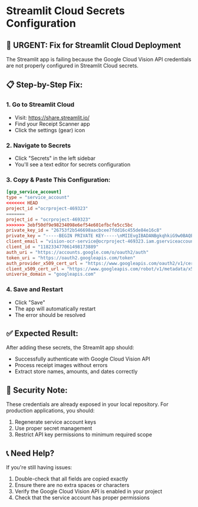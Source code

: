# Streamlit Cloud Secrets Configuration

## 🚨 **URGENT: Fix for Streamlit Cloud Deployment**

The Streamlit app is failing because the Google Cloud Vision API credentials are not properly configured in Streamlit Cloud secrets.

## 📋 **Step-by-Step Fix:**

### 1. Go to Streamlit Cloud
- Visit: https://share.streamlit.io/
- Find your Receipt Scanner app
- Click the settings (gear) icon

### 2. Navigate to Secrets
- Click "Secrets" in the left sidebar
- You'll see a text editor for secrets configuration

### 3. Copy & Paste This Configuration:

```toml
[gcp_service_account]
type = "service_account"
<<<<<<< HEAD
project_id ="ocrproject-469323"
=======
project_id = "ocrproject-469323"
>>>>>>> 3ebf50df9e98234098e6ef54e601efbcfe5cc5bc
private_key_id = "26753f2b546698aacbcee7fdd16c455de84e16c8"
private_key = "-----BEGIN PRIVATE KEY-----\nMIIEvgIBADANBgkqhkiG9w0BAQEFAASCBKgwggSkAgEAAoIBAQDTWBnXgY9ftH/w\nLBvEvDtOuV+ZRhfpgQdvSJuUoXY7HWTprDktenmxni3tv8g4w9/LgYK2JGE877fZ\ncFrWxD8V5x6WOkmYtnFD/2icbd7SN8dJ45INf0KT9Cja9zQb2VuLk5Wk91N6C4vd\nDCXax2pQgqmMyN6RRP2JtFja6l8tR4iIx1wRGy0x0SfXm98Umtwj/FVXxYqIv9A1\nF/SHgjy7+LMk7ev1KHGLkifb9P+BSC8C9uZ0XP4Bl5k3nojKNADiAWl7jr6QqP6t\ngVX5cUAxt1xUO6SJXGPrzbYNQo2BiaYQZeRrkhxRAGSjsrUfYSR2h7keR0B976oX\nnGVscpJzAgMBAAECggEAANmwlnO/4YbRd4jlhJAy8S0HJbRftXJz6RYSxi5Yar8w\nICk7yJ06R0/8EjqCuDnYlIFZTPrWQTobgIbfp9ZG7INgAHCw+rAC8y41o5Fk77dD\nZ6euD7yOLgvinVcekz7G85bv4YMo9Tquncmqs4P1pwBG0xS8rgpVqlf2KM0L/hWd\ns8PAtb+nT/0MLuF75kYEq+eYTeXVm1QY7IC0lmxu785Hy8zoscxSSObOdI9a7SG2\nA+x+5+1mJmLFWKIcVvKPTAKLJxtYWkhtYjMpofukBTy4TqYF84ovua2e0HueAXwd\nVAO8PQzY+QW2ko/kCKiJTiRyaQQ19nGcRp6UfKsHTQKBgQDpZwAZmSnA18Nbk0i/\n0NOBdo4FGGA07NXSLvlORuuXobgih2vJakIY4kFth3Dfqz6TnnR6zLSv/luLxf5l\nopVXLDb5+A7Sse6zo6C7dNyZYneYwZDAQfNaxQ637SuKCimd8qiz9WbfblmBD3M1\nlotRNQ3WgpAKDWXvlSy4m0g8nwKBgQDnzmBgMXV3hGXihuVUnmaIOEGFgw7PYhcB\nt7QMFn+kbmNwbgnw8cr3he4SnvIkfrbIDxCyk9Q9q8wuYi4jAXwrRacBBB1CVcDJ\n4vPttOFMSzCsQwnp25s3MH0ZQTX/sSN3eZsyDoeVZ2gP/lASMtM5tqIN8D7rMEDR\neIVkdP2FrQKBgQCDxlRnH3NUXjz80d3r9jHD0TSDqex/VQuvnDfDOwU+Wd7FF+IC\nGIzy0aMQ/Lv8fAlbfMXUowiMqLX05zcnGLDqQ5tSa/uqdy0GnSZdT7BQpShSxU49\nTb7gi4swyqWfTPeMJnmbCL0o/ntoA1oPckx779E9P/+kvUXFC1rxazJQjwKBgQDm\nw0KaQGJqOrmayyOeG5qC3U4M9a1WspWothJdPkCPlv0TPdhTrsGZrBCXJPh1cFfR\nzX2X6SaOxmobes3nN2E/SrW4gzoFgYzM7kxbRYhMBUZNFufVkTNxu6mt7IcvJk7i\nb4MaT/CVwT2NPmTD2SkB+VhWe+aHB6BfZ5WTrgt8eQKBgEmVOXYgBJWWD1l3WsMQ\nj0Q0oJZMEBnZuAU/FnqmQhAY8Fk75JXYwof4h2wwtOuaYeCN3GIe/Lp0iZkJp61h\neWAqwYfm86Tczc7jGMg00WSGn9GNafowgt6dvpSR+nTjqlnz1XA+iYFfQ4dye5MT\n+PtTvPfcyYyPJ8nLghIIauYG\n-----END PRIVATE KEY-----\n"
client_email = "vision-ocr-service@ocrproject-469323.iam.gserviceaccount.com"
client_id = "118233477061498173889"
auth_uri = "https://accounts.google.com/o/oauth2/auth"
token_uri = "https://oauth2.googleapis.com/token"
auth_provider_x509_cert_url = "https://www.googleapis.com/oauth2/v1/certs"
client_x509_cert_url = "https://www.googleapis.com/robot/v1/metadata/x509/vision-ocr-service%40ocrproject-469323.iam.gserviceaccount.com"
universe_domain = "googleapis.com"
```

### 4. Save and Restart
- Click "Save" 
- The app will automatically restart
- The error should be resolved

## ✅ **Expected Result:**
After adding these secrets, the Streamlit app should:
- Successfully authenticate with Google Cloud Vision API
- Process receipt images without errors
- Extract store names, amounts, and dates correctly

## 🔐 **Security Note:**
These credentials are already exposed in your local repository. For production applications, you should:
1. Regenerate service account keys
2. Use proper secret management
3. Restrict API key permissions to minimum required scope

## 📞 **Need Help?**
If you're still having issues:
1. Double-check that all fields are copied exactly
2. Ensure there are no extra spaces or characters
3. Verify the Google Cloud Vision API is enabled in your project
4. Check that the service account has proper permissions
